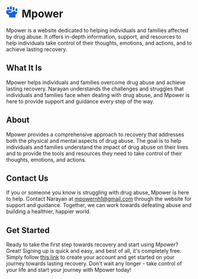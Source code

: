 # <img src="public/imgs/logo.png" alt="logo" width="30" height="30" style="margin-right: 1%;"> Mpower

Mpower is a website dedicated to helping individuals and families affected by drug abuse. It offers in-depth information, support, and resources to help individuals take control of their thoughts, emotions, and actions, and to achieve lasting recovery.

## What It Is
      
Mpower helps individuals and families overcome drug abuse and achieve lasting recovery. Narayan understands the challenges and struggles that individuals and families face when dealing with drug abuse, and Mpower is here to provide support and guidance every step of the way.


## About

Mpower provides a comprehensive approach to recovery that addresses both the physical and mental aspects of drug abuse. The goal is to help individuals and families understand the impact of drug abuse on their lives and to provide the tools and resources they need to take control of their thoughts, emotions, and actions.

## Contact Us

If you or someone you know is struggling with drug abuse, Mpower is here to help. Contact Narayan at [mpowernh1@gmail.com](mailto:mpowernh1@gmail.com) through the website for support and guidance. Together, we can work towards defeating abuse and building a healthier, happier world.

## Get Started

Ready to take the first step towards recovery and start using Mpower? Great! Signing up is quick and easy, and best of all, it's completely free. Simply follow [this link](http://www.mpowernh.com/signup) to create your account and get started on your journey towards lasting recovery. Don't wait any longer - take control of your life and start your journey with Mpower today!